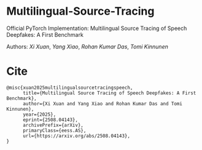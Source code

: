 # Multilingual-Source-Tracing
Official PyTorch Implementation: Multilingual Source Tracing of Speech Deepfakes: A First Benchmark

Authors: *Xi Xuan*, *Yang Xiao*, *Rohan Kumar Das*, *Tomi Kinnunen*




# Cite
```  
@misc{xuan2025multilingualsourcetracingspeech,
      title={Multilingual Source Tracing of Speech Deepfakes: A First Benchmark}, 
      author={Xi Xuan and Yang Xiao and Rohan Kumar Das and Tomi Kinnunen},
      year={2025},
      eprint={2508.04143},
      archivePrefix={arXiv},
      primaryClass={eess.AS},
      url={https://arxiv.org/abs/2508.04143}, 
}
```



